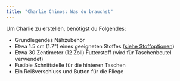 ```yaml
---
title: "Charlie Chinos: Was du brauchst"
---
```


Um Charlie zu erstellen, benötigst du Folgendes:

- Grundlegendes Nähzubehör
- Etwa 1.5 cm (1.7") eines geeigneten Stoffes ([siehe Stoffoptionen](/docs/designs/charlie/fabric))
- Etwa 30 Zentimeter (12 Zoll) Futterstoff (wird für Taschenbeutel verwendet)
- Fusible Schnittstelle für die hinteren Taschen
- Ein Reißverschluss und Button für die Fliege
